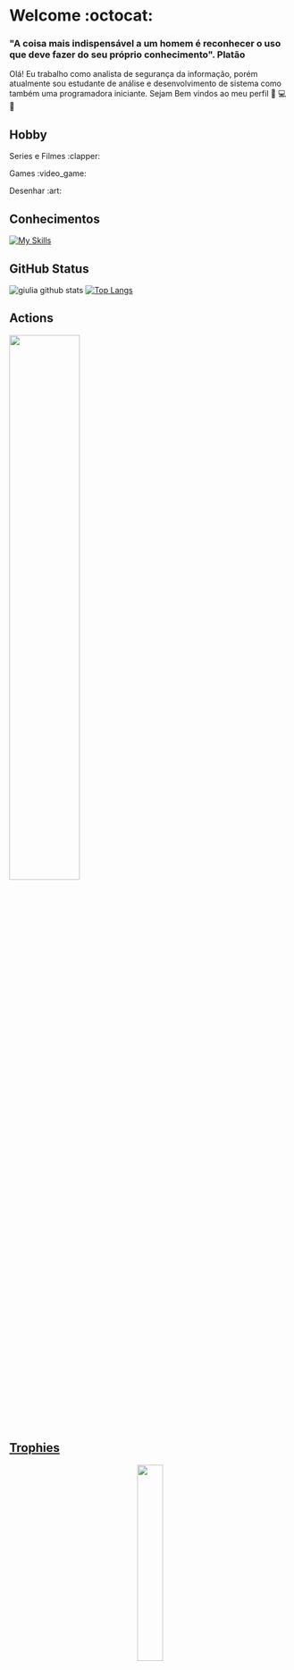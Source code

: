 
# Welcome :octocat:


 ### "A coisa mais indispensável a um homem é reconhecer o uso que deve fazer do seu próprio conhecimento". Platão 

 Olá! Eu  trabalho como analista de segurança da informação, porém atualmente  sou estudante de análise e desenvolvimento de sistema como também uma programadora iniciante. Sejam Bem vindos ao meu perfil :black_heart: :computer: :black_heart:
 </div>
 
  ## Hobby
 
 <p>Series e Filmes :clapper:</p>
 <p>Games  :video_game:</p>
 <p>Desenhar :art:</p>

## Conhecimentos
[![My Skills](https://skillicons.dev/icons?i=c,js,java,python,html,postgres,mysql,graphql,kubernetes,docker,terraform,gitlab,linux,windows)](https://skillicons.dev)

## GitHub Status
 ![giulia github stats](https://github-readme-stats.vercel.app/api?username=Giulia1240&show_icons=true&theme=nightowl)
 [![Top Langs](https://github-readme-stats.vercel.app/api/top-langs/?username=Giulia1240&layout=compact&theme=nightowl)](https://github.com/Giulia1240/github-readme-stats)
  
## Actions
<p>
  <a href="https://github.com/Giulia1240"><img src="https://count.getloli.com/get/@:Giulia1240?theme=minecraft" width="50%"/>
</p>
 <div>
  
## Trophies
<p align="center">
<img src="https://github-profile-trophy.vercel.app/?username=Giulia1240&theme=juicyfresh" width="30%" /><a>



 
